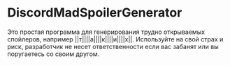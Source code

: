 # DiscordMadSpoilerGenerator
Это простая программа для генерирования трудно открываемых спойлеров, например ||т||||а||||к||||и||||х||.
Используйте на свой страх и риск, разработчик не несет ответственности если вас забанят или вы поругаетесь со своим другом.
